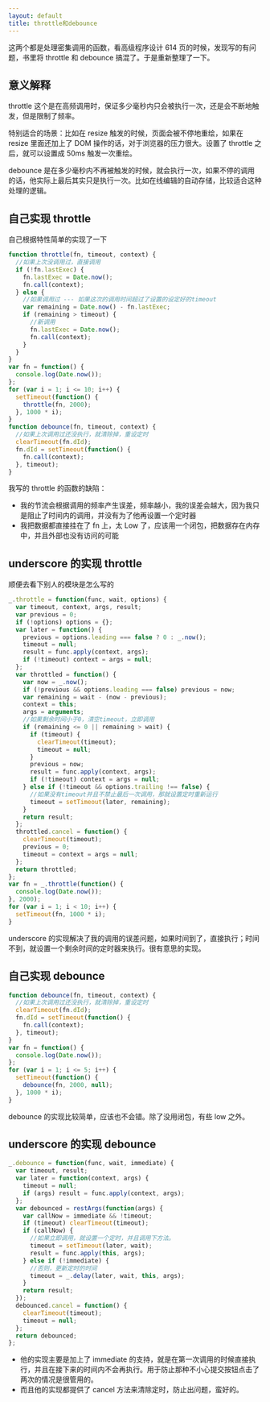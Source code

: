 ```yaml
---
layout: default
title: throttle和debounce
---
```


这两个都是处理密集调用的函数，看高级程序设计 614 页的时候，发现写的有问题，书里将 throttle 和 debounce 搞混了。于是重新整理了一下。

## 意义解释

throttle 这个是在高频调用时，保证多少毫秒内只会被执行一次，还是会不断地触发，但是限制了频率。

特别适合的场景：比如在 resize 触发的时候，页面会被不停地重绘，如果在 resize 里面还加上了 DOM 操作的话，对于浏览器的压力很大。设置了 throttle 之后，就可以设置成 50ms 触发一次重绘。

debounce 是在多少毫秒内不再被触发的时候，就会执行一次，如果不停的调用的话，他实际上最后其实只是执行一次。比如在线编辑的自动存储，比较适合这种处理的逻辑。

## 自己实现 throttle

自己根据特性简单的实现了一下

```javascript
function throttle(fn, timeout, context) {
  //如果上次没调用过，直接调用
  if (!fn.lastExec) {
    fn.lastExec = Date.now();
    fn.call(context);
  } else {
    //如果调用过 --- 如果这次的调用时间超过了设置的设定好的timeout
    var remaining = Date.now() - fn.lastExec;
    if (remaining > timeout) {
      //新调用
      fn.lastExec = Date.now();
      fn.call(context);
    }
  }
}
var fn = function() {
  console.log(Date.now());
};
for (var i = 1; i <= 10; i++) {
  setTimeout(function() {
    throttle(fn, 2000);
  }, 1000 * i);
}
function debounce(fn, timeout, context) {
  //如果上次调用过还没执行，就清除掉，重设定时
  clearTimeout(fn.dId);
  fn.dId = setTimeout(function() {
    fn.call(context);
  }, timeout);
}
```

我写的 throttle 的函数的缺陷：

- 我的节流会根据调用的频率产生误差，频率越小，我的误差会越大，因为我只是阻止了时间内的调用，并没有为了他再设置一个定时器
- 我把数据都直接挂在了 fn 上，太 Low 了，应该用一个闭包，把数据存在内存中，并且外部也没有访问的可能

## underscore 的实现 throttle

顺便去看下别人的模块是怎么写的

```javascript
_.throttle = function(func, wait, options) {
  var timeout, context, args, result;
  var previous = 0;
  if (!options) options = {};
  var later = function() {
    previous = options.leading === false ? 0 : _.now();
    timeout = null;
    result = func.apply(context, args);
    if (!timeout) context = args = null;
  };
  var throttled = function() {
    var now = _.now();
    if (!previous && options.leading === false) previous = now;
    var remaining = wait - (now - previous);
    context = this;
    args = arguments;
    //如果剩余时间小于0，清空timeout，立即调用
    if (remaining <= 0 || remaining > wait) {
      if (timeout) {
        clearTimeout(timeout);
        timeout = null;
      }
      previous = now;
      result = func.apply(context, args);
      if (!timeout) context = args = null;
    } else if (!timeout && options.trailing !== false) {
      //如果没有timeout并且不禁止最后一次调用，那就设置定时重新运行
      timeout = setTimeout(later, remaining);
    }
    return result;
  };
  throttled.cancel = function() {
    clearTimeout(timeout);
    previous = 0;
    timeout = context = args = null;
  };
  return throttled;
};
var fn = _.throttle(function() {
  console.log(Date.now());
}, 2000);
for (var i = 1; i < 10; i++) {
  setTimeout(fn, 1000 * i);
}
```

underscore 的实现解决了我的调用的误差问题，如果时间到了，直接执行；时间不到，就设置一个剩余时间的定时器来执行。很有意思的实现。

## 自己实现 debounce

```javascript
function debounce(fn, timeout, context) {
  //如果上次调用过还没执行，就清除掉，重设定时
  clearTimeout(fn.dId);
  fn.dId = setTimeout(function() {
    fn.call(context);
  }, timeout);
}
var fn = function() {
  console.log(Date.now());
};
for (var i = 1; i <= 5; i++) {
  setTimeout(function() {
    debounce(fn, 2000, null);
  }, 1000 * i);
}
```

debounce 的实现比较简单，应该也不会错。除了没用闭包，有些 low 之外。

## underscore 的实现 debounce

```javascript
_.debounce = function(func, wait, immediate) {
  var timeout, result;
  var later = function(context, args) {
    timeout = null;
    if (args) result = func.apply(context, args);
  };
  var debounced = restArgs(function(args) {
    var callNow = immediate && !timeout;
    if (timeout) clearTimeout(timeout);
    if (callNow) {
      //如果立即调用，就设置一个定时，并且调用下方法。
      timeout = setTimeout(later, wait);
      result = func.apply(this, args);
    } else if (!immediate) {
      //否则，更新定时的时间
      timeout = _.delay(later, wait, this, args);
    }
    return result;
  });
  debounced.cancel = function() {
    clearTimeout(timeout);
    timeout = null;
  };
  return debounced;
};
```

- 他的实现主要是加上了 immediate 的支持，就是在第一次调用的时候直接执行，并且在接下来的时间内不会再执行。用于防止那种不小心提交按钮点击了两次的情况是很管用的。
- 而且他的实现都提供了 cancel 方法来清除定时，防止出问题，蛮好的。
